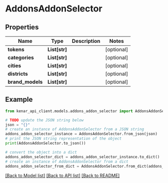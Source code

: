# AddonsAddonSelector


## Properties

Name | Type | Description | Notes
------------ | ------------- | ------------- | -------------
**tokens** | **List[str]** |  | [optional] 
**categories** | **List[str]** |  | [optional] 
**cities** | **List[str]** |  | [optional] 
**districts** | **List[str]** |  | [optional] 
**brand_models** | **List[str]** |  | [optional] 

## Example

```python
from kenar_api_client.models.addons_addon_selector import AddonsAddonSelector

# TODO update the JSON string below
json = "{}"
# create an instance of AddonsAddonSelector from a JSON string
addons_addon_selector_instance = AddonsAddonSelector.from_json(json)
# print the JSON string representation of the object
print(AddonsAddonSelector.to_json())

# convert the object into a dict
addons_addon_selector_dict = addons_addon_selector_instance.to_dict()
# create an instance of AddonsAddonSelector from a dict
addons_addon_selector_from_dict = AddonsAddonSelector.from_dict(addons_addon_selector_dict)
```
[[Back to Model list]](../README.md#documentation-for-models) [[Back to API list]](../README.md#documentation-for-api-endpoints) [[Back to README]](../README.md)


